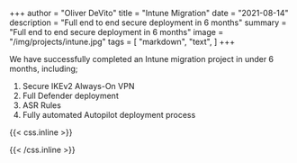 +++
author = "Oliver DeVito"
title = "Intune Migration"
date = "2021-08-14"
description = "Full end to end secure deployment in 6 months"
summary = "Full end to end secure deployment in 6 months"
image = "/img/projects/intune.jpg"
tags = [
    "markdown",
    "text",
]
+++

We have successfully completed an Intune migration project in under 6 months, including;

1. Secure IKEv2 Always-On VPN
2. Full Defender deployment
3. ASR Rules
4. Fully automated Autopilot deployment process


{{< css.inline >}}
<style>
.canon { background: white; width: 100%; height: auto; }
</style>
{{< /css.inline >}}
